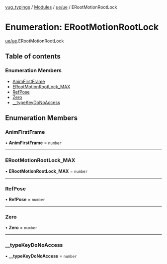 [yug_typings](../README.md) / [Modules](../modules.md) / [ue/ue](../modules/ue_ue.md) / ERootMotionRootLock

# Enumeration: ERootMotionRootLock

[ue/ue](../modules/ue_ue.md).ERootMotionRootLock

## Table of contents

### Enumeration Members

- [AnimFirstFrame](ue_ue.ERootMotionRootLock.md#animfirstframe)
- [ERootMotionRootLock\_MAX](ue_ue.ERootMotionRootLock.md#erootmotionrootlock_max)
- [RefPose](ue_ue.ERootMotionRootLock.md#refpose)
- [Zero](ue_ue.ERootMotionRootLock.md#zero)
- [\_\_typeKeyDoNoAccess](ue_ue.ERootMotionRootLock.md#__typekeydonoaccess)

## Enumeration Members

### AnimFirstFrame

• **AnimFirstFrame** = `number`

___

### ERootMotionRootLock\_MAX

• **ERootMotionRootLock\_MAX** = `number`

___

### RefPose

• **RefPose** = `number`

___

### Zero

• **Zero** = `number`

___

### \_\_typeKeyDoNoAccess

• **\_\_typeKeyDoNoAccess** = `number`
